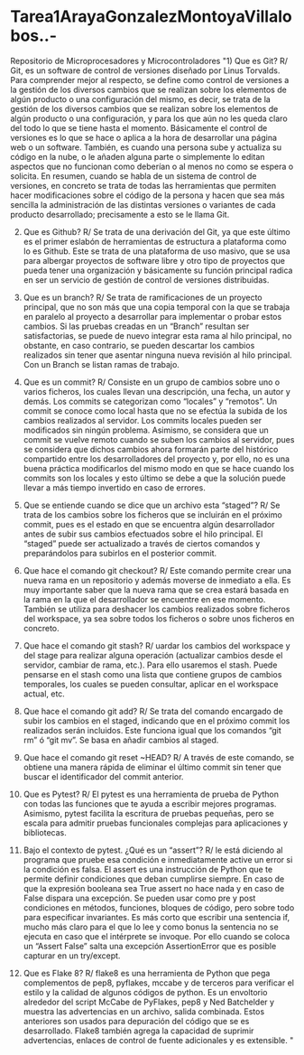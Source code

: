 # Tarea1ArayaGonzalezMontoyaVillalobos..-
Repositorio de Microprocesadores y Microcontroladores
"1) Que es Git?
R/ Git, es un software de control de versiones diseñado por Linus Torvalds. Para comprender mejor al respecto, se define como control de versiones a la gestión de los diversos cambios que se realizan sobre los elementos de algún producto o una configuración del mismo, es decir, se trata de la gestión de los diversos cambios que se realizan sobre los elementos de algún producto o una configuración, y para los que aún no les queda claro del todo lo que se tiene hasta el momento.
Básicamente el control de versiones es lo que se hace o aplica a la hora de desarrollar una página web o un software. También, es cuando una persona sube y actualiza su código en la nube, o le añaden alguna parte o simplemente lo editan aspectos que no funcionan como deberían o al menos no como se espera o solicita.
En resumen, cuando se habla de un sistema de control de versiones, en concreto se trata de todas las herramientas que permiten hacer modificaciones sobre el código de la persona y hacen que sea más sencilla la administración de las distintas versiones o variantes de cada producto desarrollado; precisamente a esto se le llama Git.

2) Que es Github?
R/ Se trata de una derivación del Git, ya que este último es el primer eslabón de herramientas de estructura a plataforma como lo es Github. Este se trata de una plataforma de uso masivo, que se usa para albergar proyectos de software libre y otro tipo de proyectos que pueda tener una organización y básicamente su función principal radica en ser un servicio de gestión de control de versiones distribuidas.



3) Que es un branch?
R/ Se trata de ramificaciones de un proyecto principal, que no son más que una copia temporal con la que se trabaja en paralelo al proyecto a desarrollar para implementar o probar estos cambios.	Si las pruebas creadas en un “Branch” resultan ser satisfactorias, se puede de nuevo integrar esta rama al hilo principal, no obstante, en caso contrario, se pueden descartar los cambios realizados sin tener que asentar ninguna nueva revisión al hilo principal. Con un Branch se listan ramas de trabajo.


4) Que es un commit?
R/ Consiste en un grupo de cambios sobre uno o varios ficheros, los cuales llevan una descripción, una fecha, un autor y demás. Los commits se categorizan como “locales” y “remotos”. Un commit se conoce como local hasta que no se efectúa la subida de los cambios realizados al servidor. Los commits locales pueden ser modificados sin ningún problema. Asimismo, se considera que un commit se vuelve remoto cuando se suben los cambios al servidor, pues se considera que dichos cambios ahora formarán parte del histórico compartido entre los desarrolladores del proyecto y, por ello, no es una buena práctica modificarlos del mismo modo en que se hace cuando los commits son los locales y esto último se debe a que la solución puede llevar a más tiempo invertido en caso de errores.
5) Que se entiende cuando se dice que un archivo esta “staged”?
R/ Se trata de los cambios sobre los ficheros que se incluirán en el próximo commit, pues es el estado en que se encuentra algún desarrollador antes de subir sus cambios efectuados sobre el hilo principal. El “staged” puede ser actualizado a través de ciertos comandos y preparándolos para subirlos en el posterior commit.

6) Que hace el comando git checkout?
R/ Este comando permite crear una nueva rama en un repositorio y además moverse de inmediato a ella. Es muy importante saber que la nueva rama que se crea estará basada en la rama en la que el desarrollador se encuentre en ese momento. También se utiliza para deshacer los cambios realizados sobre ficheros del workspace, ya sea sobre todos los ficheros o sobre unos ficheros en concreto.

7) Que hace el comando git stash?
R/ uardar los cambios del workspace y del stage para realizar alguna operación (actualizar cambios desde el servidor, cambiar de rama, etc.). Para ello usaremos el stash. Puede pensarse en el stash como una lista que contiene grupos de cambios temporales, los cuales se pueden consultar, aplicar en el workspace actual, etc.

8) Que hace el comando git add?
R/ Se trata del comando encargado de subir los cambios en el staged, indicando que en el próximo commit los realizados serán incluidos. Este funciona igual que los comandos “git rm” ó “git mv”. Se basa en añadir cambios al staged.

9) Que hace el comando git reset ~HEAD?
R/ A través de este comando, se obtiene una manera rápida de eliminar el último commit sin tener que buscar el identificador del commit anterior.



10) Que es Pytest?
R/ El pytest es una herramienta de prueba de Python con todas las funciones que te ayuda a escribir mejores programas. Asimismo, pytest facilita la escritura de pruebas pequeñas, pero se escala para admitir pruebas funcionales complejas para aplicaciones y bibliotecas.

11) Bajo el contexto de pytest. ¿Qué es un “assert”?
R/ le está diciendo al programa que pruebe esa condición e inmediatamente active un error si la condición es falsa. El assert es una instrucción de Python que te permite definir condiciones que deban cumplirse siempre. En caso de que la expresión booleana sea True assert no hace nada y en caso de False dispara una excepción.
Se pueden usar como pre y post condiciones en métodos, funciones, bloques de código, pero sobre todo para especificar invariantes. Es más corto que escribir una sentencia if, mucho más claro para el que lo lee y como bonus la sentencia no se ejecuta en caso que el intérprete se invoque. Por ello cuando se coloca un “Assert False” salta una excepción AssertionError que es posible capturar en un try/except.

12) Que es Flake 8?
R/ flake8 es una herramienta de Python que pega complementos de pep8, pyflakes, mccabe y de terceros para verificar el estilo y la calidad de algunos códigos de python.
Es un envoltorio alrededor del script McCabe de PyFlakes, pep8 y Ned Batchelder y muestra las advertencias en un archivo, salida combinada. Estos anteriores son usados para depuración del código que se es desarrollado.
Flake8 también agrega la capacidad de suprimir advertencias, enlaces de control de fuente adicionales y es extensible.
"
